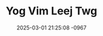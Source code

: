 ---
layout: movie-video-data
date: 2025-03-01 21:25:08 -0967
categories: movie

# Site Attributes
title: "Yog Vim Leej Twg"
permalink: "/movie/Yog_Vim_Leej_Twg"

# Movie Attributes
synopsis: "Yog vim leej twg yog ib zaj dab neeg uas peb hmoob kev txwv tub ntxhais. Nkauj lig niam thiab txiv muab nkauj lig qhaib rau dab laug tus tub khwb puag thaum tseem muaj 3 xyoo. Nkauj lig hlob tuaj ho mus ntsib nuj ntxiag. Ces nkawv txawm ho sib nyiam sib hlub lawm. nkauj lig niam thiab txiv tsis pom zoo. nkawv tsis pub nkauj lig yuav nuj ntxiag. tab sis luag nuaj txig piv txoj lug tias ntuj tsis tshav teb yeej tsis nkig. Tej laus tsis pom dej dag siab yeej tsis nqig. Nkauj lig thiaj mus dhia tsua tuag lawm. "
producer: "GBS Pictures"
director: "See Sun Vue"
writer: "Boua Fue Vue, See Sun Vue, Geu Vue"
video_link: "https://youtu.be/DjT63d1r2Ag?si=VmucG4Rnn8X1beFA"
genre: "Romance"
year: "1998"
release_type: "VHS"
storage: "Center for Hmong Studies"
thumbnail: "/assets/images/movie_thumbnails/Yog Vim Leej Twg.jpeg"
publishing_company: "GBS Pictures, Pacific Video Production"

# Sequels + Parts
base_movie: ""
total_parts: 0
sequel: ""

# Movie Cast
cast:
- name: "Kwm Lis"
- name: "Paj Vwj"
- name: "Lwm Muas"
- name: "Xuv Vwj"
- name: "Maiv Vaj"
---